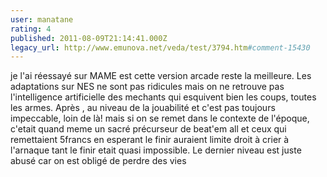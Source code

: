```yaml
---
user: manatane
rating: 4
published: 2011-08-09T21:14:41.000Z
legacy_url: http://www.emunova.net/veda/test/3794.htm#comment-15430
---
```

je l'ai réessayé sur MAME est cette version arcade reste la meilleure. Les adaptations sur NES ne sont pas ridicules mais on ne retrouve pas l'intelligence artificielle des mechants qui esquivent bien les coups, toutes les armes. Après , au niveau de la jouabilité et c'est pas toujours impeccable, loin de là! mais si on se remet dans le contexte de l'époque, c'etait quand meme un sacré précurseur de beat'em all et ceux qui remettaient 5francs en esperant le finir auraient limite droit à crier à l'arnaque tant le finir etait quasi impossible. Le dernier niveau est juste abusé car on est obligé de perdre des vies